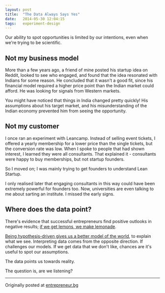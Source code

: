 ```yaml
---
layout: post
title:  "The Data Always Says Yes"
date:   2014-05-30 12:04:15
tags:   experiment-design
---
```


Our ability to spot opportunities is limited by our intentions, even when we're trying to be scientific.

## Not my business model
More than a few years ago, a friend of mine posted his startup idea on Reddit, looked to see who engaged, and found that the idea resonated with Indians for some reason. He concluded that it wasn't a good fit, since his financial model required a higher price point than the Indian market could afford. He was looking for signals from Western markets.

You might have noticed that things in India changed pretty quickly! His assumptions about his target market, and his misunderstanding of the Indian economy prevented him from seeing the opportunity.

## Not my customer
I once ran an experiment with Leancamp.  Instead of selling event tickets, I offered a yearly membership for a lower price than the single tickets, but the conversion rate was low. When I spoke to people that had shown interest, I learned they were all consultants.  That explained it - consultants were happy to buy memberships, but not startup founders.  

So I moved on; I was mainly trying to get founders to understand Lean Startup. 

I only realised later that engaging consultants in this way could have been extremely powerful for founders too. Now, universities are even talking to me about sarting an institute.  I missed the early signs.

## Where does the data point?
There's evidence that successful entrepreneurs find positive outlooks in negative results; [if we get lemons, we make lemonade](http://www.effectuation.org/learn/principle/5).

[Being hypothesis-driven gives us a better model of the world](http://www.bennelijacobs.co/2/post/2013/06/is-experiment-a-good-metaphor-for-innovation.html), to explain what we see.  Interpreting data comes from the opposite direction. If challenges our models. If we get data that we don't like, chances are it's useful to spot our assumptions. 

The data points us towards reality. 

The question is, are we listening?


---
Originally posted at [entrepreneur.bg](http://www.entrepreneur.bg/7549/the-data-always-says-yes-to-something/)

